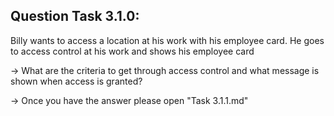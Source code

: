 Question Task 3.1.0:
--------------------

Billy wants to access a location at his work with his employee card. 
He goes to access control at his work and shows his employee card

-> What are the criteria to get through access control and what message is shown when access is granted?

-> Once you have the answer please open "Task 3.1.1.md"

